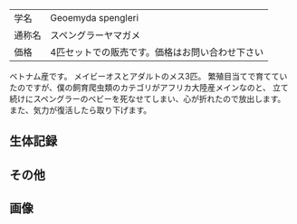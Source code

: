 |||
|:-|:-|
| 学名 | Geoemyda spengleri |
| 通称名 | スペングラーヤマガメ |
| 価格 | 4匹セットでの販売です。価格はお問い合わせ下さい |

ベトナム産です。
メイビーオスとアダルトのメス3匹。
繁殖目当てで育てていたのですが、僕の飼育爬虫類のカテゴリがアフリカ大陸産メインなのと、
立て続けにスペングラーのベビーを死なせてしまい、心が折れたので放出します。
また、気力が復活したら取り下げます。

## 生体記録

## その他

## 画像

